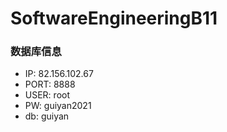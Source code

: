 # SoftwareEngineeringB11
### 数据库信息
- IP: 82.156.102.67
- PORT: 8888
- USER: root
- PW: guiyan2021
- db: guiyan
